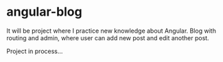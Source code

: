 # angular-blog

It will be project where I practice new knowledge about Angular. Blog with routing and admin, where user can add new post and edit another post.

Project in process...
